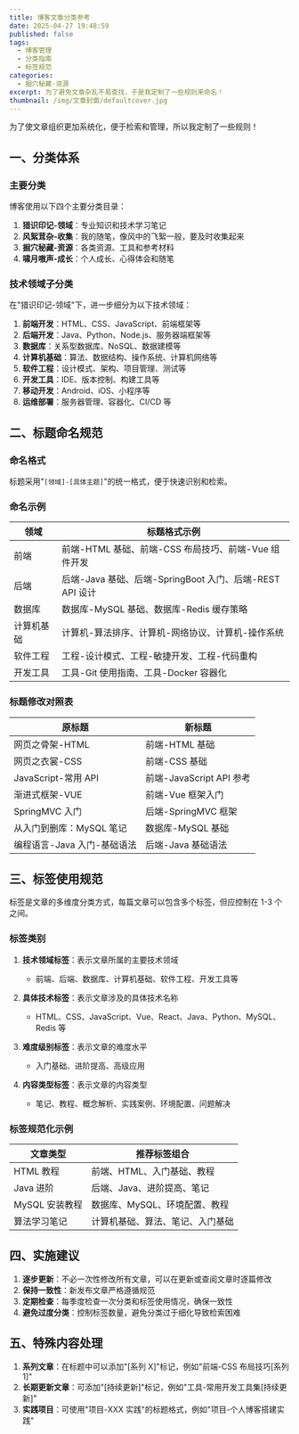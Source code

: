 ```yaml
---
title: 博客文章分类参考
date: 2025-04-27 19:48:59
published: false
tags:
  - 博客管理
  - 分类指南
  - 标签规范
categories:
  - 掘穴秘藏-资源
excerpt: 为了避免文章杂乱不易查找，于是我定制了一些规则来命名！
thumbnail: /img/文章封面/defaultcover.jpg
---
```


为了使文章组织更加系统化，便于检索和管理，所以我定制了一些规则！

## 一、分类体系

### 主要分类

博客使用以下四个主要分类目录：

1. **猎识印记-领域**：专业知识和技术学习笔记
2. **风絮茸杂-收集**：我的随笔，像风中的飞絮一般，要及时收集起来
3. **掘穴秘藏-资源**：各类资源、工具和参考材料
4. **啸月嗷声-成长**：个人成长、心得体会和随笔

### 技术领域子分类

在"猎识印记-领域"下，进一步细分为以下技术领域：

1. **前端开发**：HTML、CSS、JavaScript、前端框架等
2. **后端开发**：Java、Python、Node.js、服务器端框架等
3. **数据库**：关系型数据库、NoSQL、数据建模等
4. **计算机基础**：算法、数据结构、操作系统、计算机网络等
5. **软件工程**：设计模式、架构、项目管理、测试等
6. **开发工具**：IDE、版本控制、构建工具等
7. **移动开发**：Android、iOS、小程序等
8. **运维部署**：服务器管理、容器化、CI/CD 等

## 二、标题命名规范

### 命名格式

标题采用"`[领域]-[具体主题]`"的统一格式，便于快速识别和检索。

### 命名示例

| 领域       | 标题格式示例                                             |
| ---------- | -------------------------------------------------------- |
| 前端       | 前端-HTML 基础、前端-CSS 布局技巧、前端-Vue 组件开发     |
| 后端       | 后端-Java 基础、后端-SpringBoot 入门、后端-REST API 设计 |
| 数据库     | 数据库-MySQL 基础、数据库-Redis 缓存策略                 |
| 计算机基础 | 计算机-算法排序、计算机-网络协议、计算机-操作系统        |
| 软件工程   | 工程-设计模式、工程-敏捷开发、工程-代码重构              |
| 开发工具   | 工具-Git 使用指南、工具-Docker 容器化                    |

### 标题修改对照表

| 原标题                      | 新标题                   |
| --------------------------- | ------------------------ |
| 网页之骨架-HTML             | 前端-HTML 基础           |
| 网页之衣裳-CSS              | 前端-CSS 基础            |
| JavaScript-常用 API         | 前端-JavaScript API 参考 |
| 渐进式框架-VUE              | 前端-Vue 框架入门        |
| SpringMVC 入门              | 后端-SpringMVC 框架      |
| 从入门到删库：MySQL 笔记    | 数据库-MySQL 基础        |
| 编程语言-Java 入门-基础语法 | 后端-Java 基础语法       |

## 三、标签使用规范

标签是文章的多维度分类方式，每篇文章可以包含多个标签，但应控制在 1-3 个之间。

### 标签类别

1. **技术领域标签**：表示文章所属的主要技术领域

   - 前端、后端、数据库、计算机基础、软件工程、开发工具等

2. **具体技术标签**：表示文章涉及的具体技术名称

   - HTML、CSS、JavaScript、Vue、React、Java、Python、MySQL、Redis 等

3. **难度级别标签**：表示文章的难度水平

   - 入门基础、进阶提高、高级应用

4. **内容类型标签**：表示文章的内容类型
   - 笔记、教程、概念解析、实践案例、环境配置、问题解决

### 标签规范化示例

| 文章类型       | 推荐标签组合                     |
| -------------- | -------------------------------- |
| HTML 教程      | 前端、HTML、入门基础、教程       |
| Java 进阶      | 后端、Java、进阶提高、笔记       |
| MySQL 安装教程 | 数据库、MySQL、环境配置、教程    |
| 算法学习笔记   | 计算机基础、算法、笔记、入门基础 |

## 四、实施建议

1. **逐步更新**：不必一次性修改所有文章，可以在更新或查阅文章时逐篇修改
2. **保持一致性**：新发布文章严格遵循规范
3. **定期检查**：每季度检查一次分类和标签使用情况，确保一致性
4. **避免过度分类**：控制标签数量，避免分类过于细化导致检索困难

## 五、特殊内容处理

1. **系列文章**：在标题中可以添加"[系列 X]"标记，例如"前端-CSS 布局技巧[系列 1]"
2. **长期更新文章**：可添加"[持续更新]"标记，例如"工具-常用开发工具集[持续更新]"
3. **实践项目**：可使用"项目-XXX 实践"的标题格式，例如"项目-个人博客搭建实践"
